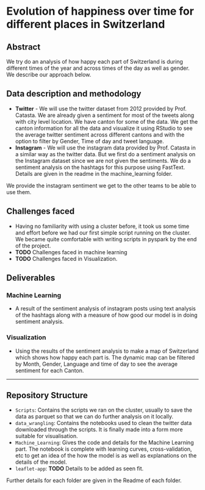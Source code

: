 # Evolution of happiness over time for different places in Switzerland

## Abstract
We try do an analysis of how happy each part of Switzerland is during different times of the year and across times of the day as well as gender. We describe our approach below.

## Data description and methodology
* **Twitter** - We will use the twitter dataset from 2012 provided by Prof. Catasta. We are already given a sentiment for most of the tweets along with city level location. We have canton for some of the data. We get the canton information for all the data and visualize it using RStudio to see the average twitter sentiment across different cantons and with the option to filter by Gender, Time of day and tweet language.
* **Instagram** -  We will use the instagram data provided by Prof. Catasta in a similar way as the twitter data. But we first do a sentiment analysis on the Instagram dataset since we are not given the sentiments. We do a sentiment analysis on the hashtags for this purpose using FastText. Details are given in the readme in the machine_learning folder.

We provide the instagram sentiment we get to the other teams to be able to use them.

## Challenges faced
* Having no familiarity with using a cluster before, it took us some time and effort before we had our first simple script running on the cluster. We became quite comfortable with writing scripts in pyspark by the end of the project.
* **TODO** Challenges faced in machine learning
* **TODO** Challenges faced in Visualization.

## Deliverables
### Machine Learning
* A result of the sentiment analysis of instagram posts using text analysis of the hashtags along with a measure of how good our model is in doing sentiment analysis.

### Visualization
* Using the results of the sentiment analysis to make a map of Switzerland which shows how happy each part is. The dynamic map can be filtered by Month, Gender, Language and time of day to see the average sentiment for each Canton.

-------------------------------------------------------------------------------------------------------

## Repository Structure

* `Scripts`: Contains the scripts we ran on the cluster, usually to save the data as parquet so that we can do further analysis on it locally.
* `data_wrangling`: Contains the notebooks used to clean the twitter data downloaded through the scripts. It is finally made into a form more suitable for visualisation.
* `Machine_Learning`: Gives the code and details for the Machine Learning part. The notebook is complete with learning curves, cross-validation, etc to get an idea of the how the model is as well as explanations on the details of the model.
* `leaflet-app`: **TODO** Details to be added as seen fit.

Further details for each folder are given in the Readme of each folder.

